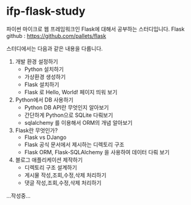 # ifp-flask-study
파이썬 마이크로 웹 프레임워크인 Flask에 대해서 공부하는 스터디입니다.
Flask github : https://github.com/pallets/flask 

스터디에서는 다음과 같은 내용을 다룹니다.

1. 개발 환경 설정하기
   - Python 설치하기
   - 가상환경 생성하기
   - Flask 설치하기
   - Flask 로 Hello, World! 페이지 띄워 보기
2. Python에서 DB 사용하기
   - Python DB API란 무엇인지 알아보기
   - 간단하게 Python으로 SQLite 다뤄보기
   - sqlalchemy 를 이용해서 ORM의 개념 알아보기
3. Flask란 무엇인가?
   - Flask vs DJango
   - Flask 공식 문서에서 제시하는 디렉토리 구조
   - Flask ORM, Flask-SQLAlchemy 을 사용하여 데이터 다뤄 보기
4. 블로그 애플리케이션 제작하기
   - 디렉토리 구조 설계하기
   - 게시물 작성,조회,수정,삭제 처리하기
   - 댓글 작성,조회,수정,삭제 처리하기
  
  
  
  ...작성중...
